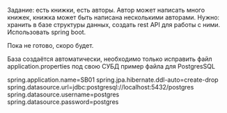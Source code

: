 Задание: есть книжки, есть авторы. Автор может написать много книжек, книжка может быть написана несколькими авторами. Нужно: хранить в базе структуры данных, создать rest API для работы с ними. Использовать spring boot.

Пока не готово, скоро будет.

База создаётся автоматически, необходимо только исправить файл application.properties под свою СУБД
пример файла для PostgresSQL

spring.application.name=SB01
spring.jpa.hibernate.ddl-auto=create-drop
spring.datasource.url=jdbc:postgresql://localhost:5432/postgres
spring.datasource.username=postgres
spring.datasource.password=postgres
